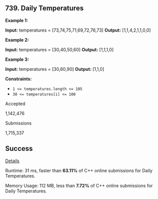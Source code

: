 ## 739. Daily Temperatures
**Example 1:**

**Input:** temperatures = [73,74,75,71,69,72,76,73]
**Output:** [1,1,4,2,1,1,0,0]

**Example 2:**

**Input:** temperatures = [30,40,50,60]
**Output:** [1,1,1,0]

**Example 3:**

**Input:** temperatures = [30,60,90]
**Output:** [1,1,0]

**Constraints:**

-   `1 <= temperatures.length <= 105`
-   `30 <= temperatures[i] <= 100`

Accepted

1,142,476

Submissions

1,715,337

## Success

[Details](https://leetcode.com/submissions/detail/1466141569/)

Runtime: 31 ms, faster than  **63.11%**  of  C++  online submissions for  Daily Temperatures.

Memory Usage: 112 MB, less than  **7.72%**  of  C++  online submissions for  Daily Temperatures.